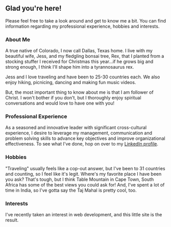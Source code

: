 ## Glad you're here!

Please feel free to take a look around and get to know me a bit. You can find information regarding my professional experience, hobbies and interests. 


### About Me

A true native of Colorado, I now call Dallas, Texas home. I live with my beautiful wife, Jess, and my fledgling bonsai tree, Rex, that I planted from a stocking stuffer I received for Christmas this year...if he grows big and strong enough, I think I'll shape him into a tyrannosaurus rex.

Jess and I love traveling and have been to 25-30 countries each. We also enjoy hiking, picnicing, dancing and making fun music videos. 

But, the most important thing to know about me is that I am follower of Christ. I won't bother if you don't, but I thoroughly enjoy spiritual conversations and would love to have one with you!

### Professional Experience

As a seasoned and innovative leader with significant cross-cultural experience, I desire to leverage my management, communication and problem solving skills to advance key objectives and improve organizational effectiveness. To see what I've done, hop on over to my [LinkedIn profile](https://www.linkedin.com/in/brian-coppedge/). 

### Hobbies

"Traveling" usually feels like a cop-out answer, but I've been to 31 countries and counting, so I feel like it's legit. Where's my favorite place I have been you ask? That's tough, but I think Table Mountain in Cape Town, South Africa has some of the best views you could ask for! And, I've spent a lot of time in India, so I've gotta say the Taj Mahal is pretty cool, too. 


### Interests
I've recently taken an interest in web development, and this little site is the result. 
